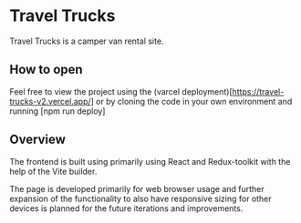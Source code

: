 # Travel Trucks

Travel Trucks is a camper van rental site.

## How to open

Feel free to view the project using the (varcel deployment)[https://travel-trucks-v2.vercel.app/] or by cloning the code in your own environment and running [npm run deploy]

## Overview

The frontend is built using primarily using React and Redux-toolkit with the help of the Vite builder.

The page is developed primarily for web browser usage and further expansion of the functionality to also have responsive sizing for other devices is planned for the future iterations and improvements.
